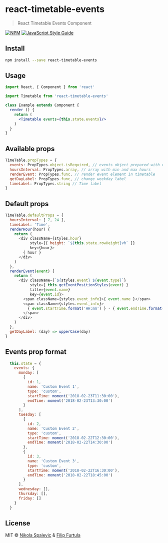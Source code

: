 # react-timetable-events

> React Timetable Events Component

[![NPM](https://img.shields.io/npm/v/react-timetable-events.svg)](https://www.npmjs.com/package/react-timetable-events) [![JavaScript Style Guide](https://img.shields.io/badge/code_style-standard-brightgreen.svg)](https://standardjs.com)

## Install

```bash
npm install --save react-timetable-events
```

## Usage

```jsx
import React, { Component } from 'react'

import Timetable from 'react-timetable-events'

class Example extends Component {
  render () {
    return (
      <Timetable events={this.state.events}/>
    )
  }
}
```

## Available props

```js
TimeTable.propTypes = {
  events: PropTypes.object.isRequired, // events object prepared with days and list of events
  hoursInterval: PropTypes.array, // array with min and max hours
  renderEvent: PropTypes.func, // render event element in timetable
  getDayLabel: PropTypes.func, // change weekday label
  timeLabel: PropTypes.string // Time label
}
```

## Default props

```js
TimeTable.defaultProps = {
  hoursInterval: [ 7, 24 ],
  timeLabel: 'Time',
  renderHour(hour) {
    return (
      <div className={styles.hour}
           style={{ height: `${this.state.rowHeight}vh` }}
           key={hour}>
        { hour }
      </div>
    )
  },
  renderEvent(event) {
    return (
      <div className={`${styles.event} ${event.type}`}
           style={ this.getEventPositionStyles(event) }
           title={event.name}
           key={event.id}>
        <span className={styles.event_info}>{ event.name }</span>
        <span className={styles.event_info}>
          { event.startTime.format('HH:mm') } - { event.endTime.format('HH:mm') }
        </span>
      </div>
    )
  },
  getDayLabel: (day) => upperCase(day)
}
```

## Events prop format

```js
  this.state = {
    events: {
      monday: [
        {
          id: 1,
          name: 'Custom Event 1',
          type: 'custom',
          startTime: moment('2018-02-23T11:30:00'),
          endTime: moment('2018-02-23T13:30:00')
        }
      ],
      tuesday: [
        {
          id: 2,
          name: 'Custom Event 2',
          type: 'custom',
          startTime: moment('2018-02-22T12:30:00'),
          endTime: moment('2018-02-22T14:30:00')
        },
        {
          id: 3,
          name: 'Custom Event 3',
          type: 'custom',
          startTime: moment('2018-02-22T16:30:00'),
          endTime: moment('2018-02-22T18:45:00')
        }
      ],
      wednesday: [],
      thursday: [],
      friday: []
    }
  }
```

## License

MIT © [Nikola Spalevic](https://github.com/nikolasp) & [Filip Furtula](https://github.com/fujee)
